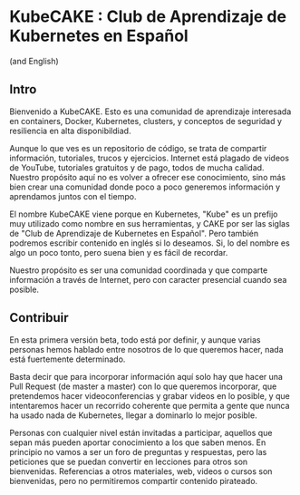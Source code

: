 # KubeCAKE : Club de Aprendizaje de Kubernetes en Español
(and English)

## Intro

Bienvenido a KubeCAKE. Esto es una comunidad de aprendizaje interesada en containers, Docker, Kubernetes, clusters, y conceptos de seguridad y resiliencia en alta disponibildiad.

Aunque lo que ves es un repositorio de código, se trata de compartir información, tutoriales, trucos y ejercicios. Internet está plagado de videos de YouTube, tutoriales gratuitos y de pago, todos de mucha calidad. Nuestro propósito aquí no es volver a ofrecer ese conocimiento, sino más bien crear una comunidad donde poco a poco generemos información y aprendamos juntos con el tiempo.

El nombre KubeCAKE viene porque en Kubernetes, "Kube" es un prefijo muy utilizado como nombre en sus herramientas, y CAKE por ser las siglas de "Club de Aprendizaje de Kubernetes en Español". Pero también podremos escribir contenido en inglés si lo deseamos. Si, lo del nombre es algo un poco tonto, pero suena bien y es fácil de recordar. 

Nuestro propósito es ser una comunidad coordinada y que comparte información a través de Internet, pero con caracter presencial cuando sea posible.

## Contribuir

En esta primera versión beta, todo está por definir, y aunque varias personas hemos hablado entre nosotros de lo que queremos hacer, nada está fuertemente determinado. 

Basta decir que para incorporar información aquí solo hay que hacer una Pull Request (de master a master) con lo que queremos incorporar, que pretendemos hacer videoconferencias y grabar videos en lo posible, y que intentaremos hacer un recorrido coherente que permita a gente que nunca ha usado nada de Kubernetes, llegar a dominarlo lo mejor posible.

Personas con cualquier nivel están invitadas a participar, aquellos que sepan más pueden aportar conocimiento a los que saben menos. En principio no vamos a ser un foro de preguntas y respuestas, pero las peticiones que se puedan convertir en lecciones para otros son bienvenidas. Referencias a otros materiales, web, videos o cursos son bienvenidas, pero no permitiremos compartir contenido pirateado.
